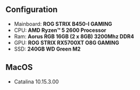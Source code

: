 ## Configuration

- Mainboard: **ROG STRIX B450-I GAMING**
- CPU:       **AMD Ryzen™ 5 2600 Processor**
- Ram:       **Aorus RGB 16GB (2 x 8GB) 3200Mhz DDR4**
- GPU:       **ROG STRIX RX5700XT O8G GAMING**
- SSD:       **240GB WD Green M2**

## MacOS

- Catalina 10.15.3.00
